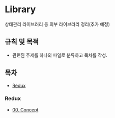 # Library

상태관리 라이브러리 등 외부 라이브러리 정리(추가 예정)

## 규칙 및 목적

- 관련된 주제를 하나의 파일로 분류하고 목차를 작성.

## 목차

- [Redux](#Redux)

### Redux

- [00. Concept](Redux/00_Concept.md)
